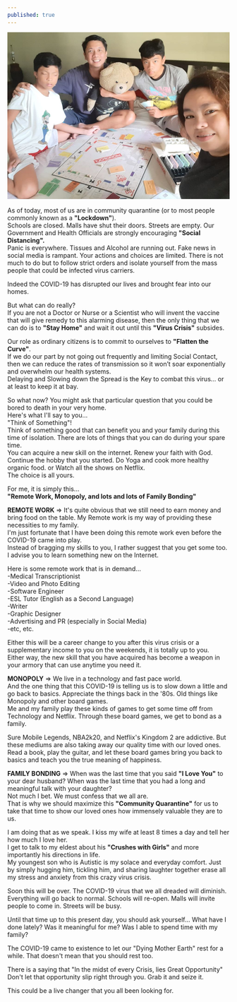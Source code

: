 ```yaml
---
published: true
---
```

![Monopoly](/images/Monopoly.jpg)

As of today, most of us are in community quarantine (or to most people commonly known as a **"Lockdown"**).   
Schools are closed. Malls have shut their doors. Streets are empty.
Our Government and Health Officials are strongly encouraging **"Social Distancing".**   
Panic is everywhere. Tissues and Alcohol are running out. Fake news in social media is rampant. 
Your actions and choices are limited. There is not much to do but to follow strict orders and isolate yourself from the mass people that could be infected virus carriers.

Indeed the COVID-19 has disrupted our lives and brought fear into our homes. 

But what can do really?   
If you are not a Doctor or Nurse or a Scientist who will invent the vaccine that will give remedy to this alarming disease, then the only thing that we can do is to **"Stay Home"** and wait it out until this **"Virus Crisis"** subsides.

Our role as ordinary citizens is to commit to ourselves to **"Flatten the Curve"**.   
If we do our part by not going out frequently and limiting Social Contact, then we can reduce the rates of transmission so it won’t soar exponentially and overwhelm our health systems.   
Delaying and Slowing down the Spread is the Key to combat this virus... or at least to keep it at bay.

So what now? You might ask that particular question that you could be bored to death in your very home.   
Here's what I'll say to you...   
"Think of Something"!   
Think of something good that can benefit you and your family during this time of isolation.
There are lots of things that you can do during your spare time.   
You can acquire a new skill on the internet. Renew your faith with God. Continue the hobby that you started. Do Yoga and cook more healthy organic food. or Watch all the shows on Netflix.   
The choice is all yours.

For me, it is simply this...   
**"Remote Work, Monopoly, and lots and lots of Family Bonding"**

**REMOTE WORK** => It's quite obvious that we still need to earn money and bring food on the table. 
My Remote work is my way of providing these necessities to my family.   
I'm just fortunate that I have been doing this remote work even before the COVID-19 came into play.   
Instead of bragging my skills to you, I rather suggest that you get some too. I advise you to learn something new on the Internet. 

Here is some remote work that is in demand...   
-Medical Transcriptionist   
-Video and Photo Editing   
-Software Engineer   
-ESL Tutor (English as a Second Language)   
-Writer   
-Graphic Designer   
-Advertising and PR (especially in Social Media)   
-etc, etc.

Either this will be a career change to you after this virus crisis or a supplementary income to you on the weekends, it is totally up to you.   
Either way, the new skill that you have acquired has become a weapon in your armory that can use anytime you need it.

**MONOPOLY** => We live in a technology and fast pace world.   
And the one thing that this COVID-19 is telling us is to slow down a little and go back to basics. Appreciate the things back in the '80s. 
Old things like Monopoly and other board games.   
Me and my family play these kinds of games to get some time off from Technology and Netflix.   Through these board games, we get to bond as a family. 

Sure Mobile Legends, NBA2k20, and Netflix's Kingdom 2 are addictive. But these mediums are also taking away our quality time with our loved ones.   
Read a book, play the guitar, and let these board games bring you back to basics and teach you the true meaning of happiness.

**FAMILY BONDING** => When was the last time that you said **"I Love You"** to your dear husband? 
When was the last time that you had a long and meaningful talk with your daughter?   
Not much I bet. We must confess that we all are.   
That is why we should maximize this **"Community Quarantine"** for us to take that time to show our loved ones how immensely valuable they are to us. 

I am doing that as we speak. I kiss my wife at least 8 times a day and tell her how much I love her.   
I get to talk to my eldest about his **"Crushes with Girls"** and more importantly his directions in life.   
My youngest son who is Autistic is my solace and everyday comfort. Just by simply hugging him, tickling him, and sharing laughter together erase all my stress and anxiety from this crazy virus crisis. 

Soon this will be over. The COVID-19 virus that we all dreaded will diminish. 
Everything will go back to normal. 
Schools will re-open. Malls will invite people to come in. 
Streets will be busy.

Until that time up to this present day, you should ask yourself... 
What have I done lately? Was it meaningful for me? 
Was I able to spend time with my family? 

The COVID-19 came to existence to let our "Dying Mother Earth" rest for a while.
That doesn't mean that you should rest too.

There is a saying that "In the midst of every Crisis, lies Great Opportunity"
Don't let that opportunity slip right through you. Grab it and seize it.

This could be a live changer that you all been looking for.






